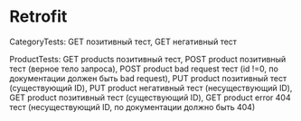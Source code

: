 # Retrofit

CategoryTests: GET позитивный тест, GET негативный тест

ProductTests: GET products позитивный тест, POST product позитивный тест (верное тело запроса), POST product bad request тест (id !=0, по документации должен быть bad request), PUT product позитивный тест (существующий ID), PUT product негативный тест (несуществующий ID), GET product позитивный тест (существующий ID), GET product error 404 тест (несуществующий ID, по документации должно быть 404)
